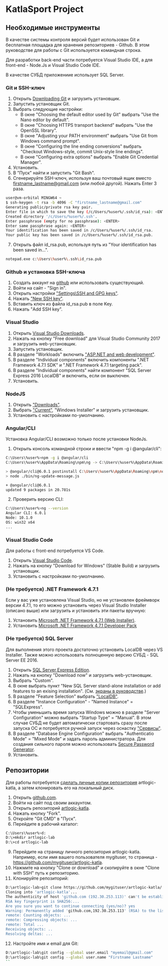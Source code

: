 # KatlaSport Project

## Необходимые инструменты

В качестве системы контроля версий будет использован Git и бесплатная площадка для хранения репозиториев - Github. В этом руководстве для работы с Git используется командная строка.

Для разработки back-end части потребуется Visual Studio IDE, а для front-end - Node.Js и Visual Studio Code IDE.

В качестве СУБД приложениие использует SQL Server.

### Git и SSH-ключ

1. Открыть [Downloading Git](https://git-scm.com/download/win) и загрузить установщик.
2. Запустить установщик Git.
3. Выбрать следующие настройки:
    * В окне "Choosing the default editor used by Git" выбрать "Use the Nano editor by default".
    * В окне "Choosing HTTPS transport backend" выбрать "Use the OpenSSL library".
	* В окне "Adjusting your PATH environment" выбрать "Use Git from Windows command prompt".
	* В окне "Configuring the line ending conversions" выбрать "Checkout Windows-style, commit Unix-style line endings".
	* В окне "Configuring extra options" выбрать "Enable Git Credential Manager".
4. Установить.
5. В "Пуск" найти и запустить "Git Bash".
6. Сгенерируйте SSH-ключ, используя ваш почтовый ящик вместо firstname_lastname@gmail.com (или любой другой). Нажать Enter 3 раза.
```sh
user@vm-orbital MINGW64 ~
$ ssh-keygen -t rsa -b 4096 -C "firstname_lastname@gmail.com"
Generating public/private rsa key pair.
Enter file in which to save the key (/c/Users/%user%/.ssh/id_rsa): <ENTER>
Created directory '/c/Users/%user%/.ssh'.
Enter passphrase (empty for no passphrase): <ENTER>
Enter same passphrase again: <ENTER>
Your identification has been saved in /c/Users/%user%/.ssh/id_rsa.
Your public key has been saved in /c/Users/%user%/.ssh/id_rsa.pub.
```
7. Открыть файл id_rsa.pub, используя путь из "Your identification has been saved in...".
```sh
notepad.exe c:\Users\%user%\.ssh\id_rsa.pub
```

### Github и установка SSH-ключа

1. Создать аккаунт на [github](https://github.com) или использовать существующий.
2. Войти на сайт - "Sign in".
3. Открыть настройки ["Settings\SSH and GPG keys"](https://github.com/settings/keys).
4. Нажать ["New SSH key"](https://github.com/settings/ssh/new).
5. Вставить ключ из файла id_rsa.pub в поле Key.
6. Нажать "Add SSH key".

### Visual Studio

1. Открыть [Visual Studio Downloads](https://www.visualstudio.com/downloads/).
2. Нажать на кнопку "Free download" для Visual Studio Community 2017 и загрузить web-установщик.
3. Запустить установщик.
4. В разделе "Workloads" включить ["ASP.NET and web development"](https://www.visualstudio.com/vs/support/selecting-workloads-visual-studio-2017/).
5. В разделе "Individual components" включить компоненты ".NET Framework 4.7.1 SDK" и ".NET Framework 4.7.1 targeting pack".
6. В разделе "Individual components" найти компонент "SQL Server Express 2016 LocalDB" и включить, если он выключен.
7. Установить.

### NodeJS

1. Открыть ["Downloads"](https://nodejs.org/en/download/).
2. Выбрать ["Current"](https://nodejs.org/en/download/current), "Windows Installer" и загрузить установщик.
3. Установить с настройками по-умолчанию.

### Angular/CLI

Установка Angular/CLI возможно только после установки NodeJs.

1. Открыть консоль командной строки и ввести "npm -g i @angular/cli":

```sh
C:\Users\%user%>npm -g i @angular/cli
C:\Users\%user%\AppData\Roaming\npm\ng -> C:\Users\%user%\AppData\Roaming\npm\node_modules\@angular\cli\bin\ng

> @angular/cli@6.0.1 postinstall C:\Users\%user%\AppData\Roaming\npm\node_modules\@angular\cli
> node ./bin/ng-update-message.js

+ @angular/cli@6.0.1
updated 9 packages in 20.781s
```
2. Проверить версию CLI:

```sh
C:\Users\%user%>ng --version
Angular CLI: 6.0.1
Node: 10.1.0
OS: win32 x64
...
```

### Visual Studio Code

Для работы с front-end потребуется VS Code.

1. Открыть [Visual Studio Code](https://code.visualstudio.com/).
2. Нажать на кнопку "Download for Windows" (Stable Build) и загрузить установщик.
3. Установить с настройками по-умолчанию.

### (Не требуется) .NET Framework 4.7.1

Если у вас уже установлена Visual Studio, но не установлен фреймворк версии 4.7.1, то его можно установить через Visual Studio Installer (описано выше) или загрузить и установить эти пакеты вручную:

1. Установить [Microsoft .NET Framework 4.7.1 (Web Installer)](https://www.microsoft.com/en-us/download/details.aspx?id=56115).
2. Установить [Microsoft .NET Framework 4.7.1 Developer Pack](https://www.microsoft.com/en-us/download/details.aspx?id=56119)

### (Не требуется) SQL Server

Для выполнения этого проекта достаточно установить LocalDB через VS Installer. Также можно использовать полноценную версию СУБД - SQL Server EE 2016.

1. Открыть [SQL Server Express Edition](https://www.microsoft.com/en-us/sql-server/sql-server-editions-express).
2. Нажать на кнопку "Download now" и загрузить web-установщик.
3. Выбрать "Custom".
4. В окне выбрать пункт "New SQL Server stand-alone installation or add features to an exising installation". (См. [экраны в руководстве](http://help.dugeo.com/m/Insight4-0/l/438911-downloading-and-installing-sql-server).)
5. В разделе "Feature Selection" выбрать ["LocalDB"](https://docs.microsoft.com/en-us/sql/database-engine/configure-windows/sql-server-2016-express-localdb?view=sql-server-2017).
6. В разделе "Instance Configuration" - "Named Instance" = "SQLExpress".
7. Чтобы уменьшить время запуска Windows можно в разделе "Server Configuration" можно выбрать "Startup Type" = "Manual". В этом случае СУБД не будет автоматически стартовать сразу после запуска ОС и потребуется ручной запуск через оснастку ["Сервисы"](https://www.dmosk.ru/miniinstruktions.php?mini=services-windows).
8. В разделе "Database Engine Configuration" выбрать "Authenticatio Mode" = "Mixed Mode" и задать пароль администратора. Для создания сильного пароля можно использовать [Secure Password Generator](https://passwordsgenerator.net).
9. Установить.

## Репозитории

Для работы потребуется [сделать личные копии репозитория](https://help.github.com/articles/fork-a-repo/) artlogic-katla, а затем клонировать его на локальный диск.

1. Открыть [github.com](https://github.com/).
2. Войти на сайт под своим аккаунтом.
3. Открыть репозиторий [artlogic-katla](https://github.com/belpyro/artlogic-katla).
4. Нажать кнопку "Fork".
5. Откройте "Git CMD" в "Пуск".
6. Перейдите в рабочий каталог:

```sh
C:\Users\%user%>d:
D:\>mkdir artlogic-lab
D:\>cd artlogic-lab
```

9. Перейдите на страницу личного репозитория artlogic-katla. Например, если имя вашего пользователя mygituser, то страница - https://github.com/mygituser/artlogic-katla.
10. Нажмите на кнопку "Clone or download" и скопируйте в окне "Clone with SSH" путь к репозиторию.
11. Клонируйте репозиторий:

```sh
D:\artlogic-lab>git clone https://github.com/mygituser/artlogic-katla/
Cloning into 'artlogic-katla'...
The authenticity of host 'github.com (192.30.253.113)' can't be established.
RSA key fingerprint is SHA256:...
Are you sure you want to continue connecting (yes/no)? yes
Warning: Permanently added 'github.com,192.30.253.113' (RSA) to the list of known hosts.
remote: Counting objects: ...
remote: Compressing objects: ...
remote: Total ...
Receiving objects: ..
Resolving deltas: ...
```

12. Настройте имя и email для Git:

```sh
D:\artlogic-lab\git config --global user.email "myemail@gmail.com"
D:\artlogic-lab\git config --global user.name "Firstname Lastname"
``
